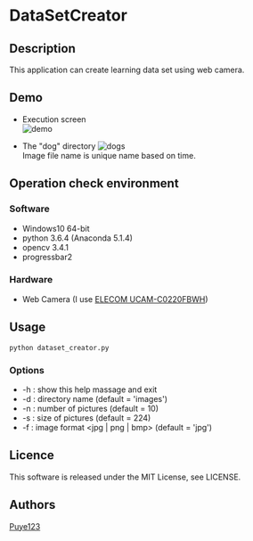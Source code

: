 # DataSetCreator

## Description
This application can create learning data set using web camera.

## Demo
* Execution screen  
![demo](https://user-images.githubusercontent.com/32557553/44408415-4b801800-a59b-11e8-8166-395dc356069c.gif)

* The "dog" directory
![dogs](https://user-images.githubusercontent.com/32557553/44408544-8c782c80-a59b-11e8-9d59-177c3547a57c.png)  
Image file name is unique name based on time.

## Operation check environment
### Software
* Windows10 64-bit
* python 3.6.4 (Anaconda 5.1.4)
* opencv 3.4.1
* progressbar2
### Hardware 
* Web Camera (I use [ELECOM UCAM-C0220FBWH](http://www2.elecom.co.jp/multimedia/pc-camera/ucam-c0220fb/))

## Usage
```
python dataset_creator.py
```

### Options
* -h : show this help massage and exit
* -d : directory name (default = 'images')
* -n : number of pictures (default = 10)
* -s : size of pictures (default = 224)
* -f : image format <jpg | png | bmp>  (default = 'jpg')

## Licence
This software is released under the MIT License, see LICENSE.

## Authors
[Puye123](https://github.com/Puye123)
